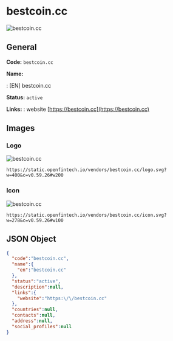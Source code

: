 
# bestcoin.cc 
![bestcoin.cc](https://static.openfintech.io/vendors/bestcoin.cc/logo.svg?w=400&c=v0.59.26#w200)  

## General 
 
**Code:** `bestcoin.cc` 
 
**Name:** 
 
:	[EN] bestcoin.cc 
 
**Status:** `active` 
 
**Links:** 
: website [https://bestcoin.cc](https://bestcoin.cc) 
 

## Images 

### Logo 
 
![bestcoin.cc](https://static.openfintech.io/vendors/bestcoin.cc/logo.svg?w=400&c=v0.59.26#w200)  

```
https://static.openfintech.io/vendors/bestcoin.cc/logo.svg?w=400&c=v0.59.26#w200
```  

### Icon 
 
![bestcoin.cc](https://static.openfintech.io/vendors/bestcoin.cc/icon.svg?w=278&c=v0.59.26#w100)  

```
https://static.openfintech.io/vendors/bestcoin.cc/icon.svg?w=278&c=v0.59.26#w100
```  

## JSON Object 

```json
{
  "code":"bestcoin.cc",
  "name":{
    "en":"bestcoin.cc"
  },
  "status":"active",
  "description":null,
  "links":{
    "website":"https:\/\/bestcoin.cc"
  },
  "countries":null,
  "contacts":null,
  "address":null,
  "social_profiles":null
}
```  
